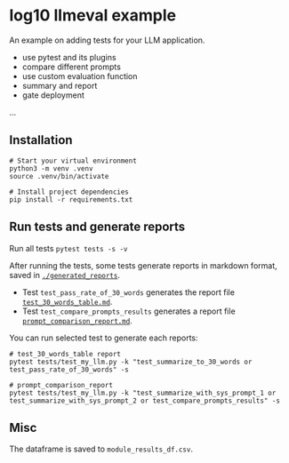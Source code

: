 # log10 llmeval example
An example on adding tests for your LLM application. 
* use pytest and its plugins
* compare different prompts
* use custom evaluation function
* summary and report
* gate deployment

...

## Installation
```
# Start your virtual environment
python3 -m venv .venv
source .venv/bin/activate

# Install project dependencies
pip install -r requirements.txt
```

## Run tests and generate reports
Run all tests `pytest tests -s -v`

After running the tests, some tests generate reports in markdown format, saved in [`./generated_reports`](./generated_reports/).
* Test `test_pass_rate_of_30_words` generates the report file [`test_30_words_table.md`](./generated_reports/test_30_words_table.md).
* Test `test_compare_prompts_results` generates a report file [`prompt_comparison_report.md`](./generated_reports/prompt_comparison_report.md).

You can run selected test to generate each reports: 
```
# test_30_words_table report
pytest tests/test_my_llm.py -k "test_summarize_to_30_words or test_pass_rate_of_30_words" -s

# prompt_comparison_report
pytest tests/test_my_llm.py -k "test_summarize_with_sys_prompt_1 or test_summarize_with_sys_prompt_2 or test_compare_prompts_results" -s
```

## Misc
The dataframe is saved to `module_results_df.csv`. 
